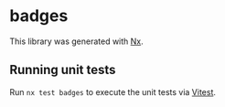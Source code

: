 # badges

This library was generated with [Nx](https://nx.dev).

## Running unit tests

Run `nx test badges` to execute the unit tests via [Vitest](https://vitest.dev/).
